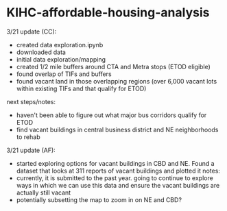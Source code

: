 # KIHC-affordable-housing-analysis
3/21 update (CC):
- created data exploration.ipynb
- downloaded data
- initial data exploration/mapping
- created 1/2 mile buffers around CTA and Metra stops (ETOD eligible)
- found overlap of TIFs and buffers
- found vacant land in those overlapping regions (over 6,000 vacant lots within existing TIFs and that qualify for ETOD)

next steps/notes:
- haven't been able to figure out what major bus corridors qualify for ETOD
- find vacant buildings in central business district and NE neighborhoods to rehab

3/21 update (AF):
- started exploring options for vacant buildings in CBD and NE. Found a dataset that looks at 311 reports of vacant buildings and plotted it
notes:
- currently, it is submitted to the past year. going to continue to explore ways in which we can use this data and ensure the vacant buildings are actually still vacant
- potentially subsetting the map to zoom in on NE and CBD?
